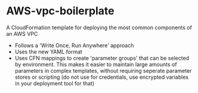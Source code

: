 # AWS-vpc-boilerplate
A CloudFormation template for deploying the most common components of an AWS VPC

- Follows a 'Write Once, Run Anywhere' approach
- Uses the new YAML format
- Uses CFN mappings to create 'parameter groups' that can be selected by environment.  This makes it easier to maintain large amounts of parameters in complex templates, without requiring seperate parameter stores or scripting (do not use for credentials, use encrypted variables in your deployment tool for that)
